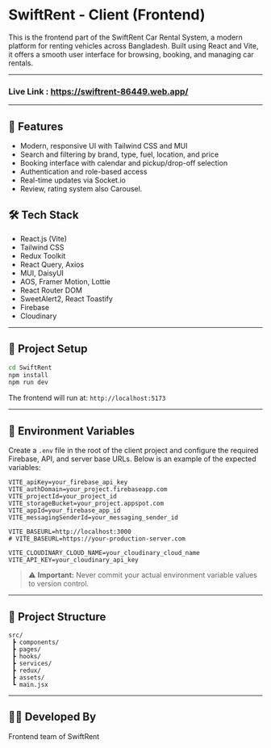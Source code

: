 # SwiftRent - Client (Frontend)

This is the frontend part of the SwiftRent Car Rental System, a modern platform for renting vehicles across Bangladesh. Built using React and Vite, it offers a smooth user interface for browsing, booking, and managing car rentals.

---
### Live Link : https://swiftrent-86449.web.app/
---

## 🚀 Features

* Modern, responsive UI with Tailwind CSS and MUI
* Search and filtering by brand, type, fuel, location, and price
* Booking interface with calendar and pickup/drop-off selection
* Authentication and role-based access
* Real-time updates via Socket.io
* Review, rating system also Carousel.


## 🛠️ Tech Stack

* React.js (Vite)
* Tailwind CSS
* Redux Toolkit
* React Query, Axios
* MUI, DaisyUI
* AOS, Framer Motion, Lottie
* React Router DOM
* SweetAlert2, React Toastify
* Firebase
* Cloudinary

---

## 📂 Project Setup

```bash
cd SwiftRent
npm install
npm run dev
```

The frontend will run at: `http://localhost:5173`

---

## 🔗 Environment Variables

Create a `.env` file in the root of the client project and configure the required Firebase, API, and server base URLs. Below is an example of the expected variables:

```env
VITE_apiKey=your_firebase_api_key
VITE_authDomain=your_project.firebaseapp.com
VITE_projectId=your_project_id
VITE_storageBucket=your_project.appspot.com
VITE_appId=your_firebase_app_id
VITE_messagingSenderId=your_messaging_sender_id

VITE_BASEURL=http://localhost:3000
# VITE_BASEURL=https://your-production-server.com

VITE_CLOUDINARY_CLOUD_NAME=your_cloudinary_cloud_name
VITE_API_KEY=your_cloudinary_api_key
```

> ⚠️ **Important:** Never commit your actual environment variable values to version control.

---

## 📁 Project Structure

```
src/
 ┣ components/
 ┣ pages/
 ┣ hooks/
 ┣ services/
 ┣ redux/
 ┣ assets/
 ┗ main.jsx
```

---

## 👨‍💻 Developed By

Frontend team of SwiftRent

